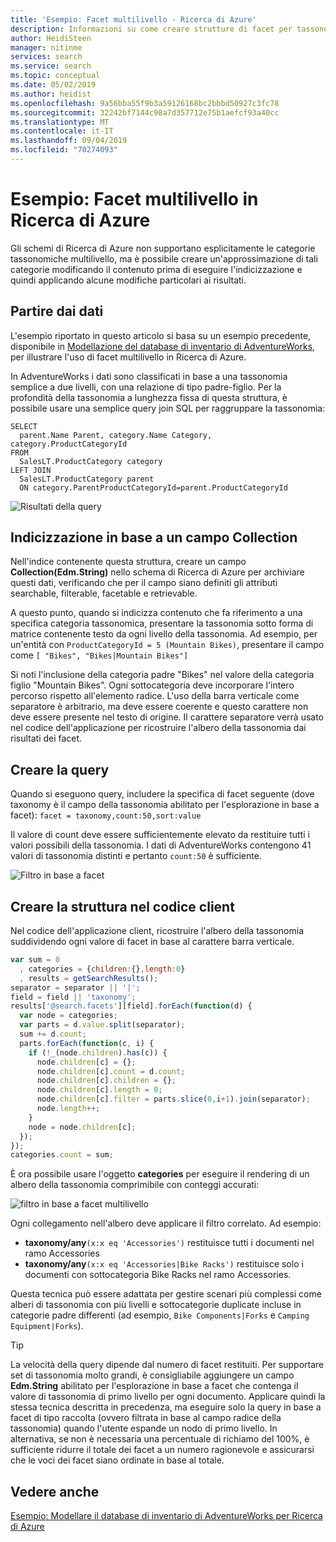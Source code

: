 ```yaml
---
title: 'Esempio: Facet multilivello - Ricerca di Azure'
description: Informazioni su come creare strutture di facet per tassonomie multilivello, realizzando così una struttura di esplorazione nidificata che è possibile includere nelle pagine delle applicazioni.
author: HeidiSteen
manager: nitinme
services: search
ms.service: search
ms.topic: conceptual
ms.date: 05/02/2019
ms.author: heidist
ms.openlocfilehash: 9a56bba55f9b3a59126168bc2bbbd50927c3fc78
ms.sourcegitcommit: 32242bf7144c98a7d357712e75b1aefcf93a40cc
ms.translationtype: MT
ms.contentlocale: it-IT
ms.lasthandoff: 09/04/2019
ms.locfileid: "70274093"
---
```

# <a name="example-multi-level-facets-in-azure-search"></a>Esempio: Facet multilivello in Ricerca di Azure

Gli schemi di Ricerca di Azure non supportano esplicitamente le categorie tassonomiche multilivello, ma è possibile creare un'approssimazione di tali categorie modificando il contenuto prima di eseguire l'indicizzazione e quindi applicando alcune modifiche particolari ai risultati. 

## <a name="start-with-the-data"></a>Partire dai dati

L'esempio riportato in questo articolo si basa su un esempio precedente, disponibile in [Modellazione del database di inventario di AdventureWorks](search-example-adventureworks-modeling.md), per illustrare l'uso di facet multilivello in Ricerca di Azure.

In AdventureWorks i dati sono classificati in base a una tassonomia semplice a due livelli, con una relazione di tipo padre-figlio. Per la profondità della tassonomia a lunghezza fissa di questa struttura, è possibile usare una semplice query join SQL per raggruppare la tassonomia:

```T-SQL
SELECT 
  parent.Name Parent, category.Name Category, category.ProductCategoryId
FROM 
  SalesLT.ProductCategory category
LEFT JOIN
  SalesLT.ProductCategory parent
  ON category.ParentProductCategoryId=parent.ProductCategoryId
```

  ![Risultati della query](./media/search-example-adventureworks/prod-query-results.png "Risultati della query")

## <a name="indexing-to-a-collection-field"></a>Indicizzazione in base a un campo Collection

Nell'indice contenente questa struttura, creare un campo **Collection(Edm.String)** nello schema di Ricerca di Azure per archiviare questi dati, verificando che per il campo siano definiti gli attributi searchable, filterable, facetable e retrievable.

A questo punto, quando si indicizza contenuto che fa riferimento a una specifica categoria tassonomica, presentare la tassonomia sotto forma di matrice contenente testo da ogni livello della tassonomia. Ad esempio, per un'entità con `ProductCategoryId = 5 (Mountain Bikes)`, presentare il campo come `[ "Bikes", "Bikes|Mountain Bikes"]`

Si noti l'inclusione della categoria padre "Bikes" nel valore della categoria figlio "Mountain Bikes". Ogni sottocategoria deve incorporare l'intero percorso rispetto all'elemento radice. L'uso della barra verticale come separatore è arbitrario, ma deve essere coerente e questo carattere non deve essere presente nel testo di origine. Il carattere separatore verrà usato nel codice dell'applicazione per ricostruire l'albero della tassonomia dai risultati dei facet.

## <a name="construct-the-query"></a>Creare la query

Quando si eseguono query, includere la specifica di facet seguente (dove taxonomy è il campo della tassonomia abilitato per l'esplorazione in base a facet): `facet = taxonomy,count:50,sort:value`

Il valore di count deve essere sufficientemente elevato da restituire tutti i valori possibili della tassonomia. I dati di AdventureWorks contengono 41 valori di tassonomia distinti e pertanto `count:50` è sufficiente.

  ![Filtro in base a facet](./media/search-example-adventureworks/facet-filter.png "Filtro in base a facet")

## <a name="build-the-structure-in-client-code"></a>Creare la struttura nel codice client

Nel codice dell'applicazione client, ricostruire l'albero della tassonomia suddividendo ogni valore di facet in base al carattere barra verticale.

```javascript
var sum = 0
  , categories = {children:{},length:0}
  , results = getSearchResults();
separator = separator || '|';
field = field || 'taxonomy';
results['@search.facets'][field].forEach(function(d) {
  var node = categories;
  var parts = d.value.split(separator);
  sum += d.count;
  parts.forEach(function(c, i) {
    if (!_(node.children).has(c)) {
      node.children[c] = {};
      node.children[c].count = d.count;
      node.children[c].children = {};
      node.children[c].length = 0;
      node.children[c].filter = parts.slice(0,i+1).join(separator);
      node.length++;
    }
    node = node.children[c];
  });
});
categories.count = sum;
```

È ora possibile usare l'oggetto **categories** per eseguire il rendering di un albero della tassonomia comprimibile con conteggi accurati:

  ![filtro in base a facet multilivello](./media/search-example-adventureworks/multi-level-facet.png "filtro in base a facet multilivello")

 
Ogni collegamento nell'albero deve applicare il filtro correlato. Ad esempio:

+ **taxonomy/any**`(x:x eq 'Accessories')` restituisce tutti i documenti nel ramo Accessories
+ **taxonomy/any**`(x:x eq 'Accessories|Bike Racks')` restituisce solo i documenti con sottocategoria Bike Racks nel ramo Accessories.

Questa tecnica può essere adattata per gestire scenari più complessi come alberi di tassonomia con più livelli e sottocategorie duplicate incluse in categorie padre differenti (ad esempio, `Bike Components|Forks` e `Camping Equipment|Forks`).

> [!TIP]
> La velocità della query dipende dal numero di facet restituiti. Per supportare set di tassonomia molto grandi, è consigliabile aggiungere un campo **Edm.String** abilitato per l'esplorazione in base a facet che contenga il valore di tassonomia di primo livello per ogni documento. Applicare quindi la stessa tecnica descritta in precedenza, ma eseguire solo la query in base a facet di tipo raccolta (ovvero filtrata in base al campo radice della tassonomia) quando l'utente espande un nodo di primo livello. In alternativa, se non è necessaria una percentuale di richiamo del 100%, è sufficiente ridurre il totale dei facet a un numero ragionevole e assicurarsi che le voci dei facet siano ordinate in base al totale.

## <a name="see-also"></a>Vedere anche

[Esempio: Modellare il database di inventario di AdventureWorks per Ricerca di Azure](search-example-adventureworks-modeling.md)